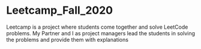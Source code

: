 # Leetcamp_Fall_2020
Leetcamp is a project where students come together and solve LeetCode problems. My Partner and I as project managers lead the students in solving the problems and provide them with explanations
